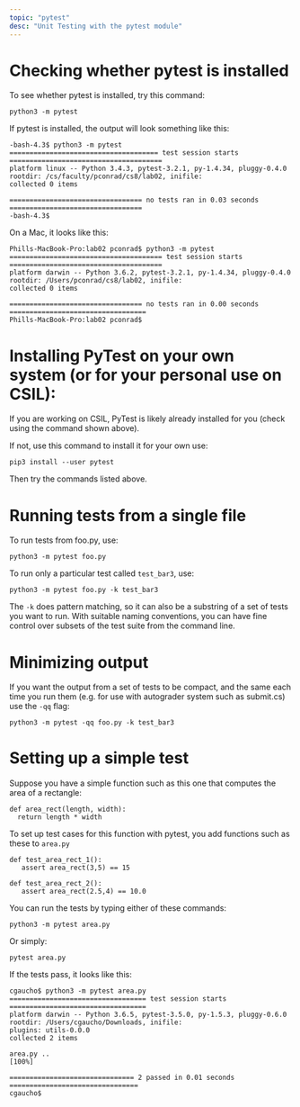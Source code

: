 ```yaml
---
topic: "pytest"
desc: "Unit Testing with the pytest module"
---
```


# Checking whether pytest is installed

To see whether pytest is installed, try this command:

```
python3 -m pytest
```

If pytest is installed, the output will look something like this:

```
-bash-4.3$ python3 -m pytest
===================================== test session starts ======================================
platform linux -- Python 3.4.3, pytest-3.2.1, py-1.4.34, pluggy-0.4.0
rootdir: /cs/faculty/pconrad/cs8/lab02, inifile:
collected 0 items                                                                               

================================= no tests ran in 0.03 seconds =================================
-bash-4.3$ 
```

On a Mac, it looks like this:

```
Phills-MacBook-Pro:lab02 pconrad$ python3 -m pytest
====================================== test session starts ======================================
platform darwin -- Python 3.6.2, pytest-3.2.1, py-1.4.34, pluggy-0.4.0
rootdir: /Users/pconrad/cs8/lab02, inifile:
collected 0 items                                                                                

================================= no tests ran in 0.00 seconds ==================================
Phills-MacBook-Pro:lab02 pconrad$ 
```

# Installing PyTest on your own system (or for your personal use on CSIL):

If you are working on CSIL, PyTest is likely already installed for you (check using the command shown above).

If not, use this command to install it for your own use:

```
pip3 install --user pytest
```

Then try the commands listed above.

# Running tests from a single file

To run tests from foo.py, use:

```
python3 -m pytest foo.py
```

To run only a particular test called `test_bar3`, use:

```
python3 -m pytest foo.py -k test_bar3
```

The `-k` does pattern matching, so it can also be a substring of a set of tests you want to run.   With suitable naming conventions,
you can have fine control over subsets of the test suite from the command line.

# Minimizing output

If you want the output from a set of tests to be compact, and the same each time you run them 
(e.g. for use with autograder system such as submit.cs) use the `-qq` flag:

```
python3 -m pytest -qq foo.py -k test_bar3
```

# Setting up a simple test

Suppose you have a simple function such as this one that computes the area of a rectangle:

```
def area_rect(length, width):
  return length * width
```

To set up test cases for this function with pytest, you add functions such as these to `area.py`

```
def test_area_rect_1():
   assert area_rect(3,5) == 15

def test_area_rect_2():
   assert area_rect(2.5,4) == 10.0
```

You can run the tests by typing either of these commands:

```
python3 -m pytest area.py
```

Or simply:

```
pytest area.py
```

If the tests pass, it looks like this:

```
cgaucho$ python3 -m pytest area.py
================================== test session starts ==================================
platform darwin -- Python 3.6.5, pytest-3.5.0, py-1.5.3, pluggy-0.6.0
rootdir: /Users/cgaucho/Downloads, inifile:
plugins: utils-0.0.0
collected 2 items                                                                       

area.py ..                                                                        [100%]

=============================== 2 passed in 0.01 seconds ================================
cgaucho$ 
```
